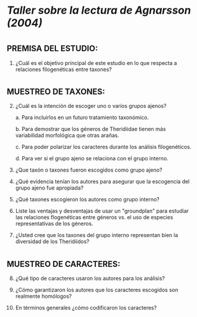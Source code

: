 # _Taller sobre la lectura de Agnarsson (2004)_
#

## PREMISA DEL ESTUDIO:

1. ¿Cuál es el objetivo principal de este estudio en lo que respecta a relaciones filogenéticas entre taxones?

#

## MUESTREO DE TAXONES:

2. ¿Cuál es la intención de escoger uno o varios grupos ajenos?

   a. Para incluirlos en un futuro tratamiento taxonómico.
   
   b. Para demostrar que los géneros de Theridiidae tienen más variabilidad morfológica que otras arañas.
   
   c. Para poder polarizar los caracteres durante los análisis filogenéticos.
   
   d. Para ver si el grupo ajeno se relaciona con el grupo interno.

3. ¿Que taxón o taxones fueron escogidos como grupo ajeno?

4. ¿Qué evidencia tenían los autores para asegurar que la escogencia del grupo ajeno fue apropiada?

5. ¿Qué taxones escogieron los autores como grupo interno?

6. Liste las ventajas y desventajas de usar un "groundplan" para estudiar las relaciones flogenéticas entre géneros vs. el uso de especies representativas de los géneros.     

7. ¿Usted cree que los taxones del grupo interno representan bien la diversidad de los Theridiidos?

#

## MUESTREO DE CARACTERES:

8. ¿Qué tipo de caracteres usaron los autores para los análisis?

9. ¿Cómo garantizaron los autores que los caracteres escogidos son realmente homólogos?

10. En términos generales ¿cómo codificaron los caracteres?
